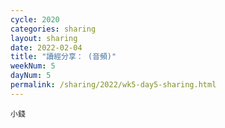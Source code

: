 ```yaml
---
cycle: 2020
categories: sharing
layout: sharing
date: 2022-02-04
title: "讀經分享： (音頻)"
weekNum: 5
dayNum: 5
permalink: /sharing/2022/wk5-day5-sharing.html
---
```


[](https://eccseattle.github.io/media/sharing/2022/wk005/2022-02-04-bin.m4a)

`小錢`
